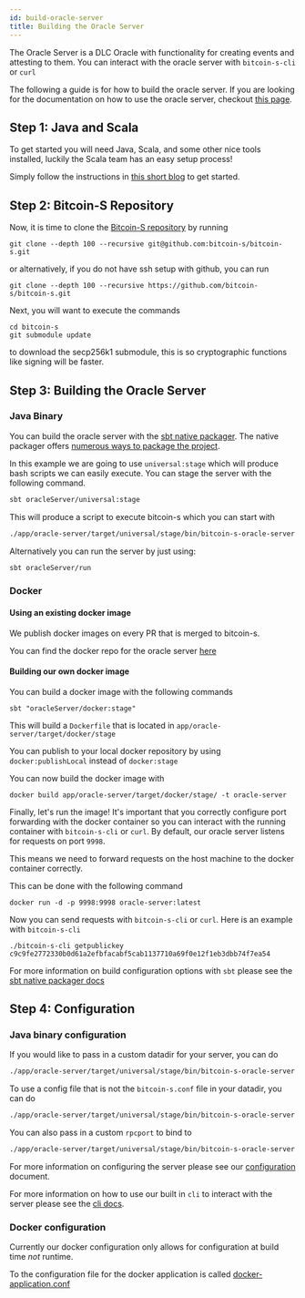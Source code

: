 ```yaml
---
id: build-oracle-server
title: Building the Oracle Server
---
```


The Oracle Server is a DLC Oracle with functionality for creating events and attesting to them.
You can interact with the oracle server with `bitcoin-s-cli` or `curl`

The following a guide is for how to build the oracle server.
If you are looking for the documentation on how to use the oracle server,
checkout [this page](oracle-server.md).

## Step 1: Java and Scala

To get started you will need Java, Scala, and some other nice tools installed, luckily the Scala team has an easy setup process!

Simply follow the instructions in [this short blog](https://www.scala-lang.org/2020/06/29/one-click-install.html) to get started.

## Step 2: Bitcoin-S Repository

Now, it is time to clone the [Bitcoin-S repository](https://github.com/bitcoin-s/bitcoin-s/) by running

```bashrc
git clone --depth 100 --recursive git@github.com:bitcoin-s/bitcoin-s.git
```

or alternatively, if you do not have ssh setup with github, you can run

```bashrc
git clone --depth 100 --recursive https://github.com/bitcoin-s/bitcoin-s.git
```

Next, you will want to execute the commands

```bashrc
cd bitcoin-s
git submodule update
```

to download the secp256k1 submodule, this is so cryptographic functions like signing will be faster.

## Step 3: Building the Oracle Server

### Java Binary

You can build the oracle server with the [sbt native packager](https://github.com/sbt/sbt-native-packager).
The native packager offers [numerous ways to package the project](https://github.com/sbt/sbt-native-packager#examples).

In this example we are going to use `universal:stage` which will produce bash scripts we can easily execute. You can stage the server with the following command.

```bash
sbt oracleServer/universal:stage
```

This will produce a script to execute bitcoin-s which you can start with

```bash
./app/oracle-server/target/universal/stage/bin/bitcoin-s-oracle-server
```

Alternatively you can run the server by just using:

```bash
sbt oracleServer/run
```

### Docker

#### Using an existing docker image

We publish docker images on every PR that is merged to bitcoin-s.

You can find the docker repo for the oracle server [here](https://hub.docker.com/r/bitcoinscala/bitcoin-s-oracle-server/tags?page=1&ordering=last_updated)

#### Building our own docker image
You can build a docker image with the following commands

```
sbt "oracleServer/docker:stage"
```

This will build a `Dockerfile` that is located in `app/oracle-server/target/docker/stage`

You can publish to your local docker repository by using `docker:publishLocal` instead of `docker:stage`

You can now build the docker image with

```
docker build app/oracle-server/target/docker/stage/ -t oracle-server
```

Finally, let's run the image! It's important that you correctly configure port forwarding with the docker container so
you can interact with the running container with `bitcoin-s-cli` or `curl`. By default, our oracle
server listens for requests on port `9998`.

This means we need to forward requests on the host machine to the docker container correctly.

This can be done with the following command
```
docker run -d -p 9998:9998 oracle-server:latest
```

Now you can send requests with `bitcoin-s-cli` or `curl`.
Here is an example with `bitcoin-s-cli`
```
./bitcoin-s-cli getpublickey
c9c9fe2772330b0d61a2efbfacabf5cab1137710a69f0e12f1eb3dbb74f7ea54
```

For more information on build configuration options with `sbt` please see the [sbt native packager docs](https://sbt-native-packager.readthedocs.io/en/latest/formats/docker.html#tasks)

## Step 4: Configuration

### Java binary configuration
If you would like to pass in a custom datadir for your server, you can do

```bash
./app/oracle-server/target/universal/stage/bin/bitcoin-s-oracle-server --datadir /path/to/datadir/
```

To use a config file that is not the `bitcoin-s.conf` file in your datadir, you can do

```bash
./app/oracle-server/target/universal/stage/bin/bitcoin-s-oracle-server --conf /path/to/file.conf
```

You can also pass in a custom `rpcport` to bind to

```bash
./app/oracle-server/target/universal/stage/bin/bitcoin-s-oracle-server --rpcport 12345
```

For more information on configuring the server please see our [configuration](../config/configuration.md) document.

For more information on how to use our built in `cli` to interact with the server please see the [cli docs](../applications/cli.md).

### Docker configuration

Currently our docker configuration only allows for configuration at build time _not_ runtime.

To the configuration file for the docker application is called [docker-application.conf](../../app/oracle-server/src/universal/docker-application.conf)